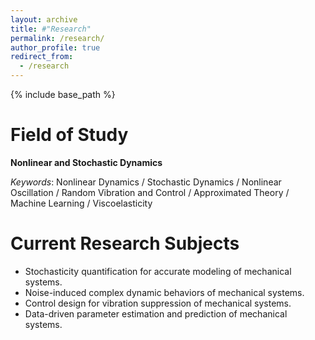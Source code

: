 ```yaml
---
layout: archive
title: #"Research"
permalink: /research/
author_profile: true
redirect_from:
  - /research
---
```


{% include base_path %}

Field of Study
=====
**Nonlinear and Stochastic Dynamics**

*Keywords*: Nonlinear Dynamics / Stochastic Dynamics / Nonlinear Oscillation / Random Vibration and Control / Approximated Theory / Machine Learning / Viscoelasticity

Current Research Subjects
=====
* Stochasticity quantification for accurate modeling of mechanical systems.
* Noise-induced complex dynamic behaviors of mechanical systems.
* Control design for vibration suppression of mechanical systems.
* Data-driven parameter estimation and prediction of mechanical systems.
